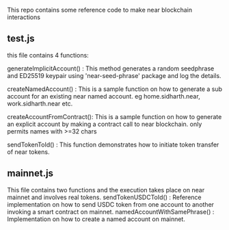 This repo contains some reference code to make near blockchain interactions

## test.js

this file contains 4 functions:

generateImplicitAccount() : This method generates a random seedphrase and ED25519 keypair using 'near-seed-phrase' package and log the details.

createNamedAccount() : This is a sample function on how to generate a sub account for an existing near named account. eg home.sidharth.near, work.sidharth.near etc.

createAccountFromContract(): This is a sample function on how to generate an explicit account by making a contract call to near blockchain. only permits names with >=32 chars

sendTokenToId() : This function demonstrates how to initiate token transfer of near tokens.




## mainnet.js

This file contains two functions and the execution takes place on near mainnet and involves real tokens.
sendTokenUSDCToId() : Reference implementation on how to send USDC token from one account to another invoking a smart contract on mainnet.
namedAccountWithSamePhrase() : Implementation on how to create a named account on mainnet.